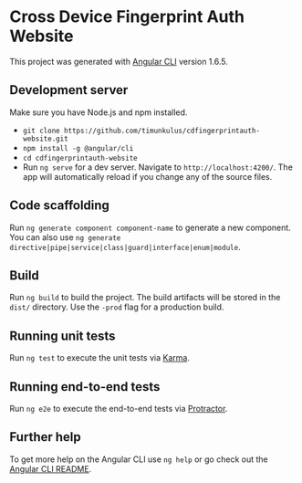 # Cross Device Fingerprint Auth Website

This project was generated with [Angular CLI](https://github.com/angular/angular-cli) version 1.6.5.

## Development server

Make sure you have Node.js and npm installed.

- `git clone https://github.com/timunkulus/cdfingerprintauth-website.git`
- `npm install -g @angular/cli`
- `cd cdfingerprintauth-website`
- Run `ng serve` for a dev server. Navigate to `http://localhost:4200/`. The app will automatically reload if you change any of the source files.

## Code scaffolding

Run `ng generate component component-name` to generate a new component. You can also use `ng generate directive|pipe|service|class|guard|interface|enum|module`.

## Build

Run `ng build` to build the project. The build artifacts will be stored in the `dist/` directory. Use the `-prod` flag for a production build.

## Running unit tests

Run `ng test` to execute the unit tests via [Karma](https://karma-runner.github.io).

## Running end-to-end tests

Run `ng e2e` to execute the end-to-end tests via [Protractor](http://www.protractortest.org/).

## Further help

To get more help on the Angular CLI use `ng help` or go check out the [Angular CLI README](https://github.com/angular/angular-cli/blob/master/README.md).
